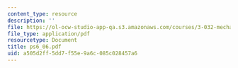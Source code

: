 ```yaml
---
content_type: resource
description: ''
file: https://ol-ocw-studio-app-qa.s3.amazonaws.com/courses/3-032-mechanical-behavior-of-materials-fall-2007/a505d2ff5dd7f55e9a6c085c028457a6_ps6_06.pdf
file_type: application/pdf
resourcetype: Document
title: ps6_06.pdf
uid: a505d2ff-5dd7-f55e-9a6c-085c028457a6
---
```

